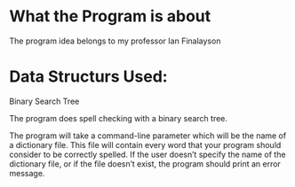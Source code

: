 # What the Program is about
The program idea belongs to my professor Ian Finalayson

# Data Structurs Used:
Binary Search Tree

The program does spell checking with a binary search tree.

The program will take a command-line parameter which will be the name of a dictionary file. This file will contain every word that your program should consider to be correctly spelled. If the user doesn’t specify the name of the dictionary file, or if the file doesn’t exist, the program should print an error message.

